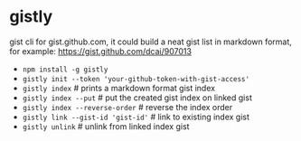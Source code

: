 gistly
======

gist cli for gist.github.com, it could build a neat gist list in markdown format, for example:
<https://gist.github.com/dcai/907013>

-   `npm install -g gistly`
-   `gistly init --token 'your-github-token-with-gist-access'`
-   `gistly index` \# prints a markdown format gist index
-   `gistly index --put` \# put the created gist index on linked gist
-   `gistly index --reverse-order` \# reverse the index order
-   `gistly link --gist-id 'gist-id'` \# link to existing index gist
-   `gistly unlink` \# unlink from linked index gist
